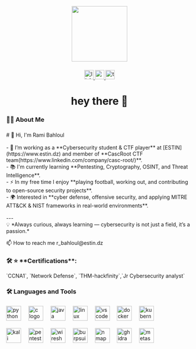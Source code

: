 <div align="center">
  <img height="150" src="https://media0.giphy.com/media/v1.Y2lkPTc5MGI3NjExdWx0dnkybXg4dHZrbzBsZXQ2NjFpaDlmYmEzaHQ4cHphYjVxeHMzMyZlcD12MV9pbnRlcm5hbF9naWZfYnlfaWQmY3Q9Zw/4UzW8S83pWoKs/giphy.gif"  />
</div>

###

<div align="center">
  <!-- LinkedIn -->
  <a href="https://www.linkedin.com/in/ramibahloul-573846230" target="_blank">
    <img src="https://img.shields.io/static/v1?message=LinkedIn&logo=linkedin&label=&color=0077B5&logoColor=white&labelColor=&style=for-the-badge" height="25" alt="linkedin logo"  />
  </a>

  <!-- Gmail -->
  <a href="mailto:r_bahloul@estin.dz" target="_blank">
    <img src="https://img.shields.io/static/v1?message=Gmail&logo=gmail&label=&color=D14836&logoColor=white&labelColor=&style=for-the-badge" height="25" alt="gmail logo"  />
  </a>

  <!-- TryHackMe -->
  <a href="https://tryhackme.com/p/rbahloul" target="_blank">
    <img src="https://img.shields.io/static/v1?message=TryHackMe&logo=tryhackme&label=&color=88cc14&logoColor=white&labelColor=&style=for-the-badge" height="25" alt="tryhackme logo"  />
  </a>
</div>


###

<h1 align="center">hey there 👋</h1>

###

<h3 align="left">👩‍💻  About Me</h3>

###

<p align="left"># 👋 Hi, I'm Rami Bahloul<br><br>- 🔭 I’m working as a **Cybersecurity student & CTF player** at [ESTIN](https://www.estin.dz) and member of **CascRoot CTF team(https://www.linkedin.com/company/casc-root/)**.  <br>- 📚 I'm currently learning **Pentesting, Cryptography, OSINT, and Threat Intelligence**.  <br>- ⚡ In my free time I enjoy **playing football, working out, and contributing to open-source security projects**.  <br>- 🌍 Interested in **cyber defense, offensive security, and applying MITRE ATT&CK & NIST frameworks in real-world environments**.  <br><br>---<br>💡 *Always curious, always learning — cybersecurity is not just a field, it’s a passion.*</p>
📫 How to reach me r_bahloul@estin.dz 

###

<h3 align="left">🛠 ⭐ **Certifications**: </h3>
`CCNA1`, `Network Defense`, `THM-hackfinity`,`Jr Cybersecurity analyst`

###
###

<h3 align="left">🛠 Languages and Tools</h3>

###

<div align="left">
  <!-- Programming & Dev -->
  <img src="https://cdn.jsdelivr.net/gh/devicons/devicon/icons/python/python-original.svg" height="40" alt="python logo"/>
  <img width="12"/>
  <img src="https://cdn.jsdelivr.net/gh/devicons/devicon/icons/c/c-original.svg" height="40" alt="c logo"/>
  <img width="12"/>
  <img src="https://cdn.jsdelivr.net/gh/devicons/devicon/icons/java/java-original.svg" height="40" alt="java logo"/>
  <img width="12"/>
  <img src="https://cdn.jsdelivr.net/gh/devicons/devicon/icons/linux/linux-original.svg" height="40" alt="linux logo"/>
  <img width="12"/>
  <img src="https://cdn.jsdelivr.net/gh/devicons/devicon/icons/vscode/vscode-original.svg" height="40" alt="vscode logo"/>
  <img width="12"/>
  <img src="https://cdn.jsdelivr.net/gh/devicons/devicon/icons/docker/docker-original.svg" height="40" alt="docker logo"/>
  <img width="12"/>
  <img src="https://cdn.jsdelivr.net/gh/devicons/devicon/icons/kubernetes/kubernetes-plain.svg" height="40" alt="kubernetes logo"/>
  <br><br>
  <!-- Cybersecurity & Crypto -->
  <img src="https://img.icons8.com/color/48/kali-linux.png" height="40" alt="kali linux"/>
  <img width="12"/>
  <img src="https://www.kali.org/images/kali-tools-logo.svg" height="40" alt="pentest tools"/>
  <img width="12"/>
  <img src="https://www.wireshark.org/assets/img/wireshark-logo.png" height="40" alt="wireshark"/>
  <img width="12"/>
  <img src="https://portswigger.net/content/images/logos/burp-suite.svg" height="40" alt="burpsuite"/>
  <img width="12"/>
  <img src="https://nmap.org/images/nmap-logo-256x256.png" height="40" alt="nmap"/>
  <img width="12"/>
  <img src="https://upload.wikimedia.org/wikipedia/commons/1/10/Ghidra_logo.svg" height="40" alt="ghidra"/>
  <img width="12"/>
  <img src="https://www.metasploit.com/common/images/metasploit-logo.svg" height="40" alt="metasploit"/>
</div>

###


